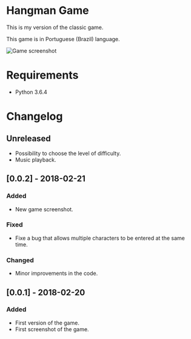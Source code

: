 # Hangman Game

This is my version of the classic game.

This game is in Portuguese (Brazil) language.

![Game screenshot](https://github.com/rftorres/hangman-game/blob/master/screenshot/hangman-game-0.0.2.PNG?raw=true)

# Requirements

- Python 3.6.4

# Changelog

## Unreleased

- Possibility to choose the level of difficulty.
- Music playback.

## [0.0.2] - 2018-02-21

### Added
- New game screenshot.
### Fixed
- Fixe a bug that allows multiple characters to be entered at the same time.
### Changed
- Minor improvements in the code.

## [0.0.1] - 2018-02-20

### Added
- First version of the game.
- First screenshot of the game.
